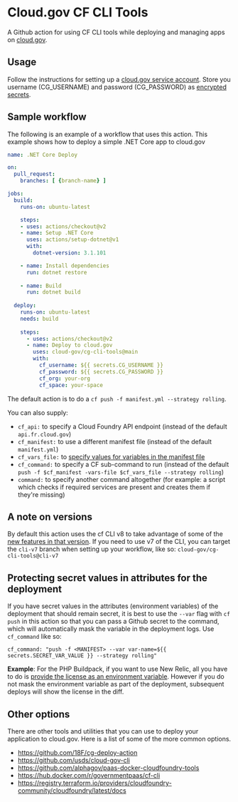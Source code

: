 # Cloud.gov CF CLI Tools

A Github action for using CF CLI tools while deploying and managing apps on [cloud.gov](https://cloud.gov).

## Usage

Follow the instructions for setting up a [cloud.gov service account](https://cloud.gov/docs/services/cloud-gov-service-account/). Store you username (CG_USERNAME) and password (CG_PASSWORD) as [encrypted secrets](https://help.github.com/en/actions/configuring-and-managing-workflows/creating-and-storing-encrypted-secrets).

## Sample workflow

The following is an example of a workflow that uses this action. This example shows how to deploy a simple .NET Core app to cloud.gov

```yml
name: .NET Core Deploy

on:
  pull_request:
    branches: [ {branch-name} ]

jobs:
  build:
    runs-on: ubuntu-latest

    steps:
    - uses: actions/checkout@v2
    - name: Setup .NET Core
      uses: actions/setup-dotnet@v1
      with:
        dotnet-version: 3.1.101

    - name: Install dependencies
      run: dotnet restore
      
    - name: Build
      run: dotnet build
      
  deploy:
    runs-on: ubuntu-latest
    needs: build
    
    steps:
      - uses: actions/checkout@v2
      - name: Deploy to cloud.gov
        uses: cloud-gov/cg-cli-tools@main
        with:
          cf_username: ${{ secrets.CG_USERNAME }}
          cf_password: ${{ secrets.CG_PASSWORD }}
          cf_org: your-org
          cf_space: your-space

```

The default action is to do a `cf push -f manifest.yml --strategy rolling`.

You can also supply:

- `cf_api:` to specify a Cloud Foundry API endpoint (instead of the default `api.fr.cloud.gov`)
- `cf_manifest:` to use a different manifest file (instead of the default `manifest.yml`)
- `cf_vars_file:` to [specify values for variables in the manifest file](https://docs.cloudfoundry.org/devguide/deploy-apps/manifest-attributes.html#variable-substitution)
- `cf_command:` to specify a CF sub-command to run (instead of the default `push -f $cf_manifest -vars-file $cf_vars_file --strategy rolling`)
- `command:` to specify another command altogether (for example: a script which checks if required services are present and creates them if they're missing)

## A note on versions

By default this action uses the cf CLI v8 to take advantage of some of the [new features in that version](https://docs.cloudfoundry.org/cf-cli/v8.html#new-workflows). If you need to use v7 of the CLI, you can target the `cli-v7` branch when setting up your workflow, like so: `cloud-gov/cg-cli-tools@cli-v7`

## Protecting secret values in attributes for the deployment

If you have secret values in the attributes (environment variables) of the deployment that should remain secret, it is best to use the `--var` flag with `cf push` in this action so that you can pass a Github secret to the command, which will automatically mask the variable in the deployment logs. Use `cf_command` like so: 

```
cf_command: "push -f <MANIFEST> --var var-name=${{ secrets.SECRET_VAR_VALUE }} --strategy rolling"
```

**Example**: For the PHP Buildpack, if you want to use New Relic, all you have to do is [provide the license as an environment variable](https://docs.cloudfoundry.org/buildpacks/php/gsg-php-newrelic.html). However if you do not mask the environment variable as part of the deployment, subsequent deploys will show the license in the diff. 

## Other options

There are other tools and utilities that you can use to deploy your application to cloud.gov. Here is a list of some of the more common options.

- <https://github.com/18F/cg-deploy-action>
- <https://github.com/usds/cloud-gov-cli>
- <https://github.com/alphagov/paas-docker-cloudfoundry-tools>
- <https://hub.docker.com/r/governmentpaas/cf-cli>
- <https://registry.terraform.io/providers/cloudfoundry-community/cloudfoundry/latest/docs>
